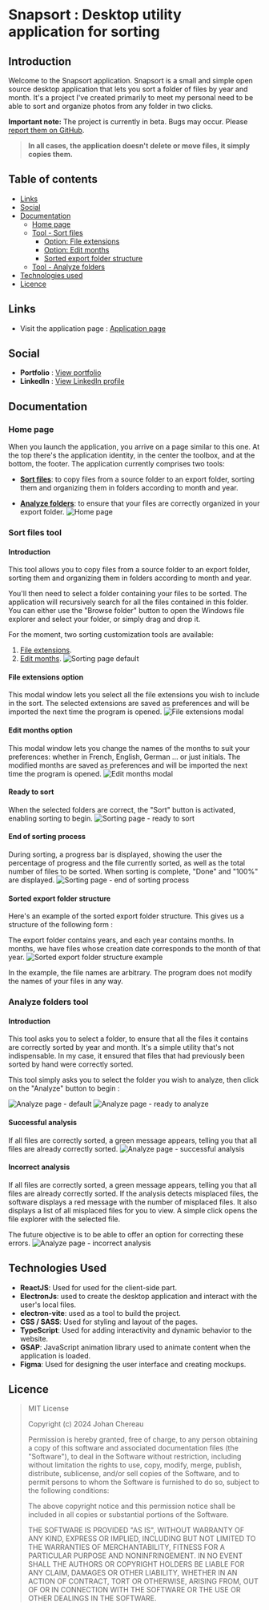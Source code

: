 # Snapsort : Desktop utility application for sorting

## Introduction

Welcome to the Snapsort application. Snapsort is a small and simple open source desktop application that lets you sort a folder of files by year and month. It's a project I've created primarily to meet my personal need to be able to sort and organize photos from any folder in two clicks.

**Important note:** The project is currently in beta. Bugs may occur. Please [report them on GitHub](https://github.com/JohanChereau/snapsort/issues).

> **In all cases, the application doesn't delete or move files, it simply copies them.**

## Table of contents

- [Links](#links)
- [Social](#social)
- [Documentation](#documentation)
  - [Home page](#home-page)
  - [Tool - Sort files](#sort-files-tool)
    - [Option: File extensions](#file-extensions-option)
    - [Option: Edit months](#edit-months-option)
    - [Sorted export folder structure](#sorted-export-folder-structure)
  - [Tool - Analyze folders](#analyze-folders-tool)
- [Technologies used](#technologies-used)
- [Licence](#licence)

## Links

- Visit the application page : [Application page]()

## Social

- **Portfolio** : [View portfolio](https://johan-chereau.com)
- **LinkedIn** : [View LinkedIn profile](https://fr.linkedin.com/in/johan-chereau)

## Documentation

### Home page

When you launch the application, you arrive on a page similar to this one. At the top there's the application identity, in the center the toolbox, and at the bottom, the footer.
The application currently comprises two tools:

- [**Sort files**](#sort-files-tool): to copy files from a source folder to an export folder, sorting them and organizing them in folders according to month and year.

- [**Analyze folders**](#analyze-folders-tool): to ensure that your files are correctly organized in your export folder.
  ![Home page](./screenshots/homepage.jpg)

### Sort files tool

#### Introduction

This tool allows you to copy files from a source folder to an export folder, sorting them and organizing them in folders according to month and year.

You'll then need to select a folder containing your files to be sorted. The application will recursively search for all the files contained in this folder. You can either use the "Browse folder" button to open the Windows file explorer and select your folder, or simply drag and drop it.

For the moment, two sorting customization tools are available:

1. [File extensions](#file-extensions-option).
2. [Edit months](#edit-months-option).
   ![Sorting page default](./screenshots/sortpage-default.jpg)

#### File extensions option

This modal window lets you select all the file extensions you wish to include in the sort.
The selected extensions are saved as preferences and will be imported the next time the program is opened.
![File extensions modal](./screenshots/extensions-modal.jpg)

#### Edit months option

This modal window lets you change the names of the months to suit your preferences: whether in French, English, German ... or just initials.
The modified months are saved as preferences and will be imported the next time the program is opened.
![Edit months modal](./screenshots/months-modal.jpg)

#### Ready to sort

When the selected folders are correct, the "Sort" button is activated, enabling sorting to begin.
![Sorting page - ready to sort](./screenshots/sortpage-ready.jpg)

#### End of sorting process

During sorting, a progress bar is displayed, showing the user the percentage of progress and the file currently sorted, as well as the total number of files to be sorted.
When sorting is complete, "Done" and "100%" are displayed.
![Sorting page - end of sorting process](./screenshots/sortpage-finished.jpg)

#### Sorted export folder structure

Here's an example of the sorted export folder structure.
This gives us a structure of the following form :

The export folder contains years, and each year contains months. In months, we have files whose creation date corresponds to the month of that year.
![Sorted export folder structure example](./screenshots/sorted-structure-example.jpg)

In the example, the file names are arbitrary. The program does not modify the names of your files in any way.

### Analyze folders tool

#### Introduction

This tool asks you to select a folder, to ensure that all the files it contains are correctly sorted by year and month. It's a simple utility that's not indispensable. In my case, it ensured that files that had previously been sorted by hand were correctly sorted.

This tool simply asks you to select the folder you wish to analyze, then click on the "Analyze" button to begin :

![Analyze page - default](./screenshots/analyzepage-default.jpg)
![Analyze page - ready to analyze](./screenshots/analyzepage-ready.jpg)

#### Successful analysis

If all files are correctly sorted, a green message appears, telling you that all files are already correctly sorted.
![Analyze page - successful analysis](./screenshots/analyzepage-finished-ok.jpg)

#### Incorrect analysis

If all files are correctly sorted, a green message appears, telling you that all files are already correctly sorted.
If the analysis detects misplaced files, the software displays a red message with the number of misplaced files. It also displays a list of all misplaced files for you to view. A simple click opens the file explorer with the selected file.

The future objective is to be able to offer an option for correcting these errors.
![Analyze page - incorrect analysis](./screenshots/analyzepage-finished-nok.jpg)

## Technologies Used

- **ReactJS**: Used for used for the client-side part.
- **ElectronJs**: used to create the desktop application and interact with the user's local files.
- **electron-vite**: used as a tool to build the project.
- **CSS / SASS**: Used for styling and layout of the pages.
- **TypeScript**: Used for adding interactivity and dynamic behavior to the website.
- **GSAP**: JavaScript animation library used to animate content when the application is loaded.
- **Figma**: Used for designing the user interface and creating mockups.

## Licence

> MIT License
>
> Copyright (c) 2024 Johan Chereau
>
> Permission is hereby granted, free of charge, to any person obtaining a copy
> of this software and associated documentation files (the "Software"), to deal
> in the Software without restriction, including without limitation the rights
> to use, copy, modify, merge, publish, distribute, sublicense, and/or sell
> copies of the Software, and to permit persons to whom the Software is
> furnished to do so, subject to the following conditions:
>
> The above copyright notice and this permission notice shall be included in all
> copies or substantial portions of the Software.
>
> THE SOFTWARE IS PROVIDED "AS IS", WITHOUT WARRANTY OF ANY KIND, EXPRESS OR
> IMPLIED, INCLUDING BUT NOT LIMITED TO THE WARRANTIES OF MERCHANTABILITY,
> FITNESS FOR A PARTICULAR PURPOSE AND NONINFRINGEMENT. IN NO EVENT SHALL THE
> AUTHORS OR COPYRIGHT HOLDERS BE LIABLE FOR ANY CLAIM, DAMAGES OR OTHER
> LIABILITY, WHETHER IN AN ACTION OF CONTRACT, TORT OR OTHERWISE, ARISING FROM,
> OUT OF OR IN CONNECTION WITH THE SOFTWARE OR THE USE OR OTHER DEALINGS IN THE
> SOFTWARE.
